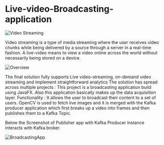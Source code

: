 # Live-video-Broadcasting-application
![Video Streaming](https://user-images.githubusercontent.com/40739676/72758958-306c6a00-3bcc-11ea-84a8-1795806d4d08.PNG)

Video streaming is a type of media streaming where the user receives video chunks while being delivered by a source through a server in a real-time fashion. A live-video means to view a video online across the world without necessarily being stored on a device.

![Overview](https://user-images.githubusercontent.com/40739676/72759171-c6a09000-3bcc-11ea-9a99-1ffe9821f2c5.PNG)

The final solution fully supports Live video-streaming, on-demand video streaming and implement straightforward analytics 
The solution has spread across multiple projects : 
This project is a broadcasting application build using JavaFX. Also this application basically makes up the data acquisition layer.
Functionality : 
It allows the user to broadcast their content to a set of users. OpenCV is used to fetch live images and it is merged with the Kafka producer application which first breaks up a video into frames and then publishes them to a Kafka Topic. 

Below the Screenshot of Publisher app with Kafka Producer instance interacts with Kafka broker.


![BroadcastingApp](https://user-images.githubusercontent.com/40739676/72759498-cce33c00-3bcd-11ea-8f2b-f59b54576ee5.PNG)

